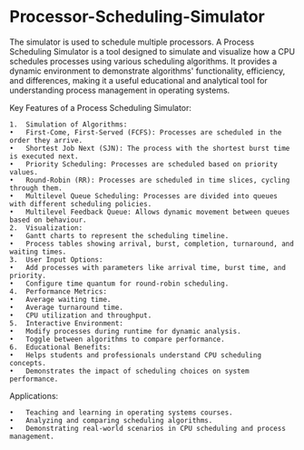 # Processor-Scheduling-Simulator
The simulator is used to schedule multiple processors.
A Process Scheduling Simulator is a tool designed to simulate and visualize how a CPU schedules processes using various scheduling algorithms. It provides a dynamic environment to demonstrate algorithms' functionality, efficiency, and differences, making it a useful educational and analytical tool for understanding process management in operating systems.

Key Features of a Process Scheduling Simulator:

	1.	Simulation of Algorithms:
	•	First-Come, First-Served (FCFS): Processes are scheduled in the order they arrive.
	•	Shortest Job Next (SJN): The process with the shortest burst time is executed next.
	•	Priority Scheduling: Processes are scheduled based on priority values.
	•	Round-Robin (RR): Processes are scheduled in time slices, cycling through them.
	•	Multilevel Queue Scheduling: Processes are divided into queues with different scheduling policies.
	•	Multilevel Feedback Queue: Allows dynamic movement between queues based on behaviour.
	2.	Visualization:
	•	Gantt charts to represent the scheduling timeline.
	•	Process tables showing arrival, burst, completion, turnaround, and waiting times.
	3.	User Input Options:
	•	Add processes with parameters like arrival time, burst time, and priority.
	•	Configure time quantum for round-robin scheduling.
	4.	Performance Metrics:
	•	Average waiting time.
	•	Average turnaround time.
	•	CPU utilization and throughput.
	5.	Interactive Environment:
	•	Modify processes during runtime for dynamic analysis.
	•	Toggle between algorithms to compare performance.
	6.	Educational Benefits:
	•	Helps students and professionals understand CPU scheduling concepts.
	•	Demonstrates the impact of scheduling choices on system performance.

Applications:

	•	Teaching and learning in operating systems courses.
	•	Analyzing and comparing scheduling algorithms.
	•	Demonstrating real-world scenarios in CPU scheduling and process management.


